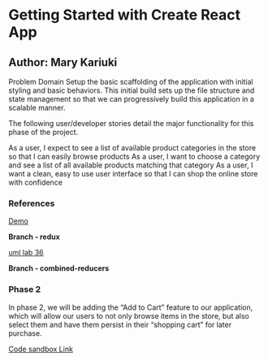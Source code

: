 # Getting Started with Create React App

## Author: Mary Kariuki

Problem Domain
Setup the basic scaffolding of the application with initial styling and basic behaviors. This initial build sets up the file structure and state management so that we can progressively build this application in a scalable manner.

The following user/developer stories detail the major functionality for this phase of the project.

As a user, I expect to see a list of available product categories in the store so that I can easily browse products
As a user, I want to choose a category and see a list of all available products matching that category
As a user, I want a clean, easy to use user interface so that I can shop the online store with confidence

### References

[Demo](https://github.com/codefellows/seattle-code-javascript-401d48)

**Branch - redux** 

[uml lab 36](./src/Lab36-UML.png)

**Branch - combined-reducers**
### Phase 2

In phase 2, we will be adding the “Add to Cart” feature to our application, which will allow our users to not only browse items in the store, but also select them and have them persist in their “shopping cart” for later purchase.

[Code sandbox Link](https://codesandbox.io/p/github/mariaka86/storefront/draft/tender-bohr?file=%2FREADME.md)